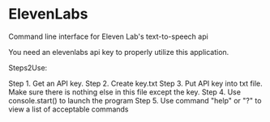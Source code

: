 # ElevenLabs
Command line interface for Eleven Lab's text-to-speech api

You need an elevenlabs api key to properly utilize this application.

Steps2Use:

Step 1. Get an API key.
Step 2. Create key.txt
Step 3. Put API key into txt file. Make sure there is nothing else in this file except the key.
Step 4. Use console.start() to launch the program
Step 5. Use command "help" or "?" to view a list of acceptable commands 